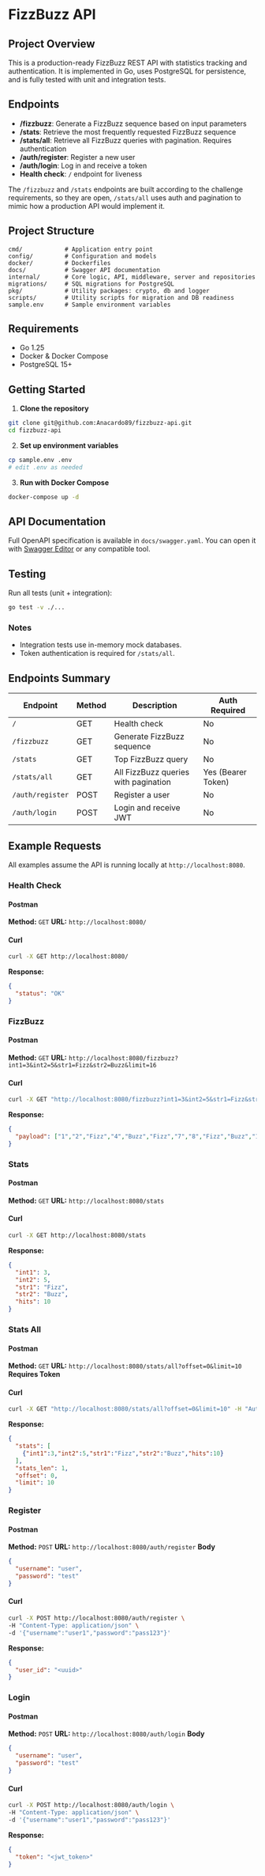 # FizzBuzz API

## Project Overview
This is a production-ready FizzBuzz REST API with statistics tracking and authentication. It is implemented in Go, uses PostgreSQL for persistence, and is fully tested with unit and integration tests.

## Endpoints
- **/fizzbuzz**: Generate a FizzBuzz sequence based on input parameters
- **/stats**: Retrieve the most frequently requested FizzBuzz sequence
- **/stats/all**: Retrieve all FizzBuzz queries with pagination. Requires authentication
- **/auth/register**: Register a new user
- **/auth/login**: Log in and receive a token
- **Health check**: `/` endpoint for liveness

The `/fizzbuzz` and `/stats` endpoints are built according to the challenge requirements, so they are open, `/stats/all` uses auth and pagination to mimic how a production API would implement it.

## Project Structure
```
cmd/            # Application entry point
config/         # Configuration and models
docker/         # Dockerfiles
docs/           # Swagger API documentation
internal/       # Core logic, API, middleware, server and repositories
migrations/     # SQL migrations for PostgreSQL
pkg/            # Utility packages: crypto, db and logger
scripts/        # Utility scripts for migration and DB readiness
sample.env      # Sample environment variables
```

## Requirements
- Go 1.25
- Docker & Docker Compose
- PostgreSQL 15+

## Getting Started

1. **Clone the repository**
```bash
git clone git@github.com:Anacardo89/fizzbuzz-api.git
cd fizzbuzz-api
```

2. **Set up environment variables**
```bash
cp sample.env .env
# edit .env as needed
```

3. **Run with Docker Compose**
```bash
docker-compose up -d
```

## API Documentation
Full OpenAPI specification is available in `docs/swagger.yaml`.
You can open it with [Swagger Editor](https://editor.swagger.io/) or any compatible tool.

## Testing
Run all tests (unit + integration):
```bash
go test -v ./...
```

### Notes
- Integration tests use in-memory mock databases.
- Token authentication is required for `/stats/all`.

## Endpoints Summary
| Endpoint | Method | Description | Auth Required |
|----------|--------|-------------|---------------|
| `/` | GET | Health check | No |
| `/fizzbuzz` | GET | Generate FizzBuzz sequence | No |
| `/stats` | GET | Top FizzBuzz query | No |
| `/stats/all` | GET | All FizzBuzz queries with pagination | Yes (Bearer Token) |
| `/auth/register` | POST | Register a user | No |
| `/auth/login` | POST | Login and receive JWT | No |


## Example Requests
All examples assume the API is running locally at `http://localhost:8080`.

### Health Check
#### Postman
**Method:** `GET`
**URL:** `http://localhost:8080/`
#### Curl
```bash
curl -X GET http://localhost:8080/
```
**Response:**
```json
{
  "status": "OK"
}
```

### FizzBuzz
#### Postman
**Method:** `GET`
**URL:** `http://localhost:8080/fizzbuzz?int1=3&int2=5&str1=Fizz&str2=Buzz&limit=16`

#### Curl
```bash
curl -X GET "http://localhost:8080/fizzbuzz?int1=3&int2=5&str1=Fizz&str2=Buzz&limit=16"
```

**Response:**
```json
{
  "payload": ["1","2","Fizz","4","Buzz","Fizz","7","8","Fizz","Buzz","11","Fizz","13","14","FizzBuzz","16"]
}
```

### Stats
#### Postman
**Method:** `GET`
**URL:** `http://localhost:8080/stats`

#### Curl
```bash
curl -X GET http://localhost:8080/stats
```

**Response:**
```json
{
  "int1": 3,
  "int2": 5,
  "str1": "Fizz",
  "str2": "Buzz",
  "hits": 10
}
```

### Stats All
#### Postman
**Method:** `GET`
**URL:** `http://localhost:8080/stats/all?offset=0&limit=10`
**Requires Token**

#### Curl
```bash
curl -X GET "http://localhost:8080/stats/all?offset=0&limit=10" -H "Authorization: Bearer <your_jwt_token>"
```

**Response:**
```json
{
  "stats": [
    {"int1":3,"int2":5,"str1":"Fizz","str2":"Buzz","hits":10}
  ],
  "stats_len": 1,
  "offset": 0,
  "limit": 10
}
```

### Register
#### Postman
**Method:** `POST`
**URL:** `http://localhost:8080/auth/register`
**Body**
```json
{
  "username": "user",
  "password": "test"
}
```

#### Curl
```bash
curl -X POST http://localhost:8080/auth/register \
-H "Content-Type: application/json" \
-d '{"username":"user1","password":"pass123"}'
```

**Response:**
```json
{
  "user_id": "<uuid>"
}
```

### Login
#### Postman
**Method:** `POST`
**URL:** `http://localhost:8080/auth/login`
**Body**
```json
{
  "username": "user",
  "password": "test"
}
```

#### Curl
```bash
curl -X POST http://localhost:8080/auth/login \
-H "Content-Type: application/json" \
-d '{"username":"user1","password":"pass123"}'
```

**Response:**
```json
{
  "token": "<jwt_token>"
}
```